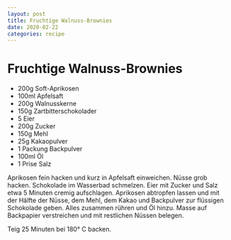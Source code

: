 ```yaml
---
layout: post
title: Fruchtige Walnuss-Brownies
date: 2020-02-22
categories: recipe
---
```

# Fruchtige Walnuss-Brownies

- 200g Soft-Aprikosen
- 100ml Apfelsaft
- 200g Walnusskerne
- 150g Zartbitterschokolader
- 5 Eier
- 200g Zucker
- 150g Mehl
- 25g Kakaopulver
- 1 Packung Backpulver
- 100ml Öl
- 1 Prise Salz

Aprikosen fein hacken und kurz in Apfelsaft einweichen.
Nüsse grob hacken.
Schokolade im Wasserbad schmelzen.
Eier mit Zucker und Salz etwa 5 Minuten cremig aufschlagen.
Aprikosen abtropfen lassen und mit der Hälfte der Nüsse, dem Mehl, dem Kakao und Backpulver zur flüssigen Schokolade geben. Alles zusammen rühren und Öl hinzu.
Masse auf Backpapier verstreichen und mit restlichen Nüssen belegen.

Teig 25 Minuten bei 180° C backen.
